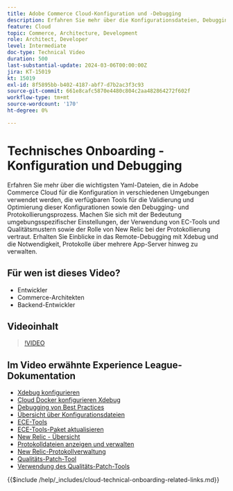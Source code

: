 ```yaml
---
title: Adobe Commerce Cloud-Konfiguration und -Debugging
description: Erfahren Sie mehr über die Konfigurationsdateien, Debugging-Tools und die Protokollverwaltung von Adobe Commerce Cloud, die für DevOps, Systemadministratoren und Backend-Entwickler von wesentlicher Bedeutung sind.
feature: Cloud
topic: Commerce, Architecture, Development
role: Architect, Developer
level: Intermediate
doc-type: Technical Video
duration: 500
last-substantial-update: 2024-03-06T00:00:00Z
jira: KT-15019
kt: 15019
exl-id: 8f5895bb-b402-4187-abf7-d7b2ac3f3c93
source-git-commit: 661e8cafc5870e4480c804c2aa482864272f602f
workflow-type: tm+mt
source-wordcount: '170'
ht-degree: 0%

---
```


# Technisches Onboarding - Konfiguration und Debugging

Erfahren Sie mehr über die wichtigsten Yaml-Dateien, die in Adobe Commerce Cloud für die Konfiguration in verschiedenen Umgebungen verwendet werden, die verfügbaren Tools für die Validierung und Optimierung dieser Konfigurationen sowie den Debugging- und Protokollierungsprozess. Machen Sie sich mit der Bedeutung umgebungsspezifischer Einstellungen, der Verwendung von EC-Tools und Qualitätsmustern sowie der Rolle von New Relic bei der Protokollierung vertraut. Erhalten Sie Einblicke in das Remote-Debugging mit Xdebug und die Notwendigkeit, Protokolle über mehrere App-Server hinweg zu verwalten.

## Für wen ist dieses Video?

- Entwickler
- Commerce-Architekten
- Backend-Entwickler

## Videoinhalt

>[!VIDEO](https://video.tv.adobe.com/v/3427709?learn=on)

## Im Video erwähnte Experience League-Dokumentation

- [Xdebug konfigurieren](https://experienceleague.adobe.com/docs/commerce-cloud-service/user-guide/develop/test/debug.html)
- [Cloud Docker konfigurieren Xdebug](https://developer.adobe.com/commerce/cloud-tools/docker/test/configure-xdebug/)
- [Debugging von Best Practices](https://experienceleague.adobe.com/docs/commerce-operations/implementation-playbook/best-practices/development/debugging.html)
- [Übersicht über Konfigurationsdateien](https://experienceleague.adobe.com/docs/commerce-cloud-service/user-guide/configure/overview.html)
- [ECE-Tools](https://experienceleague.adobe.com/docs/commerce-cloud-service/user-guide/dev-tools/ece-tools/package-overview.html)
- [ECE-Tools-Paket aktualisieren](https://experienceleague.adobe.com/docs/commerce-cloud-service/user-guide/dev-tools/ece-tools/update-package.html)
- [New Relic - Übersicht](https://experienceleague.adobe.com/docs/commerce-cloud-service/user-guide/monitor/new-relic/new-relic-service.html)
- [Protokolldateien anzeigen und verwalten](https://experienceleague.adobe.com/docs/commerce-cloud-service/user-guide/develop/test/log-locations.html)
- [New Relic-Protokollverwaltung](https://experienceleague.adobe.com/docs/commerce-cloud-service/user-guide/monitor/new-relic/log-management.html)
- [Qualitäts-Patch-Tool](https://experienceleague.adobe.com/tools/commerce-quality-patches/index.html)
- [Verwendung des Qualitäts-Patch-Tools](https://experienceleague.adobe.com/docs/commerce-operations/tools/quality-patches-tool/usage.html)

{{$include /help/_includes/cloud-technical-onboarding-related-links.md}}

